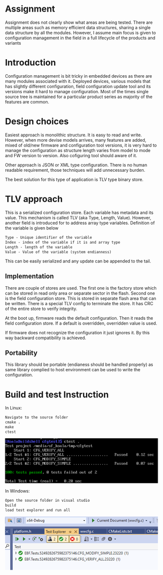 # Assignment
Assignment does not clearly show what areas are being tested.
There are multiple areas such as memory efficient data structures, sharing a single data structure by all the modules.
However, I assume main focus is given to configuration management in the field in a full lifecycle of the products and variants

# Introduction
Configuration management is bit tricky in embedded devices as there are many modules associated with it. Deployed devices, various models that has slightly different configuration, field configuration update tool and its versions make it hard to manage configuration. Most of the times single source tree is maintained for a particular product series as majority of the features are common. 

# Design choices
Easiest approach is monolithic structure. It is easy to read and write. However, when more devise models arrives, many features are added, mixed of old/new firmware and configuration tool versions, it is very hard to manage the configuration as structure length varies from model to mode and FW version to version. Also cofiguring tool should aware of it.

Other approach is JSON or XML type configuration. There is no human readable requirement, those techniques will add unnecessary burden.

The best solution for this type of application is TLV type binary store.

# TLV approach
This is a serialized configuration store. Each variable has metadata and its value. This mechanism is called TLV (aka Type, Length, Value). However, another field is introduced for to address array type variables. Definition of the variable is given below
```
Type - Unique identifier of the variable
Index - index of the variable if it is and array type
Length - length of the variable
Value - Value of the variable (system endianness)
```

This can be easily serialized and any update can be appended to the tail.

## Implementation
There are couple of stores are used. The first one is the factory store which can be stored in read only area or separate sector in the flash.
Second one is the field configuration store. This is stored in separate flash area that can be written.
There is a special TLV config to terminate the store. It has CRC of the entire store to verify integrity.

At the boot up, firmware reads the default configuration. Then it reads the field configuration store. If a default is overridden, overridden value is used.

If firmware does not recognize the configuration it just ignores it. By this way backward compatibility is achieved. 

## Portability
This library should be portable (endianess should be handled properly) as same library complied to host environment can be used to write the configuration.

# Build and test Instruction
In Linux:
```
Navigate to the source folder
cmake .
make
ctest
```
![Linux test console ](linux.png)

In Windows:
```
Open the source folder in visual studio
build
load test explorer and run all
```
![Windows test](windows.png)





